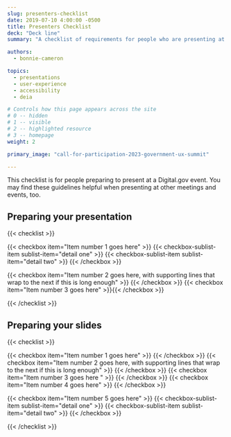 ```yaml
---
slug: presenters-checklist
date: 2019-07-10 4:00:00 -0500
title: Presenters Checklist
deck: "Deck line"
summary: "A checklist of requirements for people who are presenting at a Digital.gov event."

authors:
  - bonnie-cameron

topics:
  - presentations
  - user-experience
  - accessibility
  - deia

# Controls how this page appears across the site
# 0 -- hidden
# 1 -- visible
# 2 -- highlighted resource
# 3 -- homepage
weight: 2

primary_image: "call-for-participation-2023-government-ux-summit"

---
```


This checklist is for people preparing to present at a Digital.gov event. You may find these guidelines helpful when presenting at other meetings and events, too.

## Preparing your presentation

{{< checklist >}}

  {{< checkbox item="Item number 1 goes here" >}}
  {{< checkbox-sublist-item sublist-item="detail one" >}}
  {{< checkbox-sublist-item sublist-item="detail two" >}} 
  {{< /checkbox >}}

  {{< checkbox item="Item number 2 goes here, with supporting lines that wrap to the next if this is long enough" >}}  {{< /checkbox >}}
  {{< checkbox item="Item number 3 goes here" >}}{{< /checkbox >}}
  
{{< /checklist >}}

## Preparing your slides

{{< checklist >}}

  {{< checkbox item="Item number 1 goes here" >}} {{< /checkbox >}}
  {{< checkbox item="Item number 2 goes here, with supporting lines that wrap to the next if this is long enough" >}} {{< /checkbox >}}
  {{< checkbox item="Item number 3 goes here " >}} {{< /checkbox >}}
  {{< checkbox item="Item number 4 goes here" >}} {{< /checkbox >}}

  {{< checkbox item="Item number 5 goes here" >}}
  {{< checkbox-sublist-item sublist-item="detail one" >}}
  {{< checkbox-sublist-item sublist-item="detail two" >}} 
  {{< /checkbox >}}
  
{{< /checklist >}}
